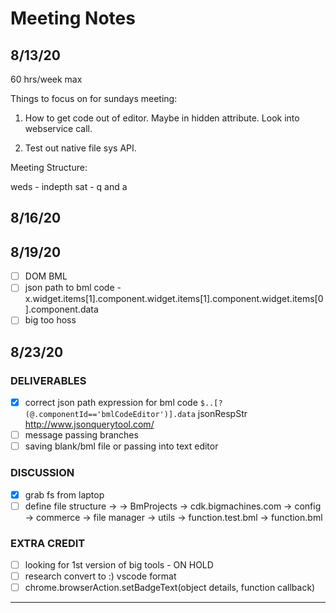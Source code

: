 # Meeting Notes

## 8/13/20

60 hrs/week max

Things to focus on for sundays meeting:

1) How to get code out of editor. Maybe in hidden attribute. Look into webservice call.

2) Test out native file sys API.

Meeting Structure:

weds - indepth
sat - q and a

## 8/16/20

## 8/19/20

- [ ] DOM BML
- [ ] json path to bml code - x.widget.items[1].component.widget.items[1].component.widget.items[0].component.data
- [ ] big too hoss

## 8/23/20

### DELIVERABLES

- [x] correct json path expression for bml code
    `$..[?(@.componentId=='bmlCodeEditor')].data`
    jsonRespStr
    <http://www.jsonquerytool.com/>
- [ ] message passing
    branches
- [ ] saving blank/bml file or passing into text editor

### DISCUSSION

- [x] grab fs from laptop
- [ ] define file structure ->
-> BmProjects
    -> cdk.bigmachines.com
        -> config
        -> commerce
        -> file manager
        -> utils
            -> function.test.bml
            -> function.bml

### EXTRA CREDIT

- [ ] looking for 1st version of big tools - ON HOLD
- [ ] research convert to :) vscode format
- [ ] chrome.browserAction.setBadgeText(object details, function callback)

-------------------------

<!-- 
TODO: Streamline Tools v0.1.0-alpha Release

High Level User Flow

1) Install Extension.
2) Install VSCode + BML extension (CPQ Consultatnt).
2) Extension correctly detects whether it is looking @ BM (color) or another Page (transparent).
3) User goes to BM pricing function.
4) User presses "Unload BML" in popup.
5) pricing.bml opens in VSCode.
6) User saves file.
7) User presses "Loal BML" in popup.
-->
